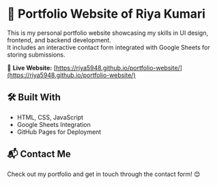 # 🌟 Portfolio Website of Riya Kumari  

This is my personal portfolio website showcasing my skills in UI design, frontend, and backend development.  
It includes an interactive contact form integrated with Google Sheets for storing submissions.  

🚀 **Live Website:** [https://riya5948.github.io/portfolio-website/](https://riya5948.github.io/portfolio-website/)  

## 🛠️ Built With  
- HTML, CSS, JavaScript  
- Google Sheets Integration  
- GitHub Pages for Deployment  

## 📬 Contact Me  
Check out my portfolio and get in touch through the contact form! 😊  
